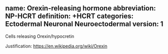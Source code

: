 name: Orexin-releasing hormone 
abbreviation: NP-HCRT 
definition: +HCRT 
categories: Ectodermal Neuronal Neuroectodermal version: 1
---

Cells releasing Orexin/hypocretin

Justification:
https://en.wikipedia.org/wiki/Orexin
